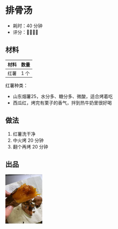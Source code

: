 # 排骨汤

- 耗时：40 分钟
- 评分：🌟🌟🌟🌟

## 材料

| 材料 | 数量 |
| ---- | ---- |
| 红薯 | 1 个 |

红薯种类：

- 山东烟薯25，水分多、糖分多、微酸，适合烤着吃
- 西瓜红，烤完有栗子的香气，拌到热牛奶里很好喝

## 做法

1. 红薯洗干净
1. 中火烤 20 分钟
1. 翻个再烤 20 分钟

## 出品

<img src="./doc/IMG_6336.JPG" alt="IMG_6336" style="zoom:15%;" />